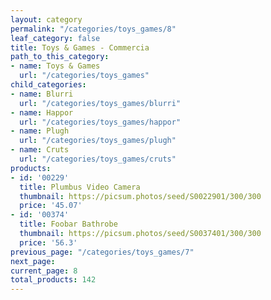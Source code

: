 ```yaml
---
layout: category
permalink: "/categories/toys_games/8"
leaf_category: false
title: Toys & Games - Commercia
path_to_this_category:
- name: Toys & Games
  url: "/categories/toys_games"
child_categories:
- name: Blurri
  url: "/categories/toys_games/blurri"
- name: Happor
  url: "/categories/toys_games/happor"
- name: Plugh
  url: "/categories/toys_games/plugh"
- name: Cruts
  url: "/categories/toys_games/cruts"
products:
- id: '00229'
  title: Plumbus Video Camera
  thumbnail: https://picsum.photos/seed/S0022901/300/300
  price: '45.07'
- id: '00374'
  title: Foobar Bathrobe
  thumbnail: https://picsum.photos/seed/S0037401/300/300
  price: '56.3'
previous_page: "/categories/toys_games/7"
next_page: 
current_page: 8
total_products: 142
---
```

